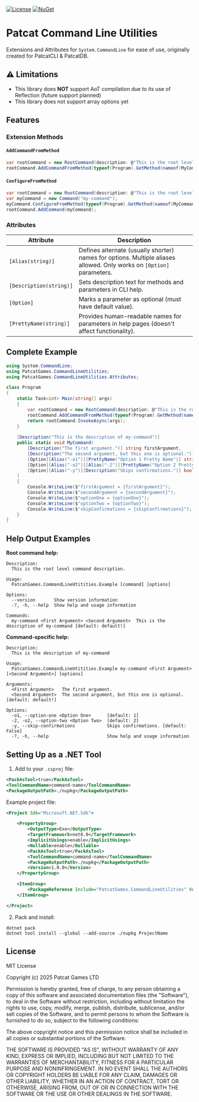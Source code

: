 [![License](https://img.shields.io/badge/License-MIT-green.svg)](LICENSE)
[![NuGet](https://img.shields.io/nuget/v/PatcatGames.CommandLineUtilities)](https://www.nuget.org/packages/PatcatGames.CommandLineUtilities)

# Patcat Command Line Utilities

Extensions and Attributes for `System.CommandLine` for ease of use, originally created for PatcatCLI & PatcatDB.

## ⚠️ Limitations

- This library does **NOT** support AoT compilation due to its use of Reflection (future support planned)
- This library does not support array options yet

## Features

### Extension Methods

#### `AddCommandFromMethod`

```csharp
var rootCommand = new RootCommand(description: @"This is the root level command description.");
rootCommand.AddCommandFromMethod(typeof(Program).GetMethod(nameof(MyCommand)));
```

#### `ConfigureFromMethod`

```csharp
var rootCommand = new RootCommand(description: @"This is the root level command description.");
var myCommand = new Command("my-command");
myCommand.ConfigureFromMethod(typeof(Program).GetMethod(nameof(MyCommand)));
rootCommand.AddCommand(myCommand);
```

### Attributes

| Attribute               | Description                                                                                                           |
|-------------------------|-----------------------------------------------------------------------------------------------------------------------|
| `[Alias(string)]`       | Defines alternate (usually shorter) names for options. Multiple aliases allowed. Only works on `[Option]` parameters. |
| `[Description(string)]` | Sets description text for methods and parameters in CLI help.                                                         |
| `[Option]`              | Marks a parameter as optional (must have default value).                                                              |
| `[PrettyName(string)]`  | Provides human-readable names for parameters in help pages (doesn't affect functionality).                            |

## Complete Example

```csharp
using System.CommandLine;
using PatcatGames.CommandLineUtilities;
using PatcatGames.CommandLineUtilities.Attributes;

class Program
{
    static Task<int> Main(string[] args)
    {
        var rootCommand = new RootCommand(description: @"This is the root level command description.");
        rootCommand.AddCommandFromMethod(typeof(Program).GetMethod(nameof(MyCommand)));
        return rootCommand.InvokeAsync(args);
    }
    
    [Description("This is the description of my-command")]
    public static void MyCommand(
        [Description("The first argument.")] string firstArgument,
        [Description("The second argument, but this one is optional.")] string secondArgument = "default!",
        [Option][Alias("-o1")][PrettyName("Option 1 Pretty Name")] string optionOne = "1",
        [Option][Alias("-o2")][Alias("-2")][PrettyName("Option 2 Pretty Name")] string optionTwo = "2",
        [Option][Alias("-y")][Description("Skips confirmations.")] bool skipConfirmations = false
    )
    {
        Console.WriteLine($"firstArgument = {firstArgument}");
        Console.WriteLine($"secondArgument = {secondArgument}");
        Console.WriteLine($"optionOne = {optionOne}");
        Console.WriteLine($"optionTwo = {optionTwo}");
        Console.WriteLine($"skipConfirmations = {skipConfirmations}");
    }
}
```

## Help Output Examples

**Root command help:**

```
Description:
  This is the root level command description.

Usage:
  PatcatGames.CommandLineUtitities.Example [command] [options]

Options:
  --version       Show version information
  -?, -h, --help  Show help and usage information

Commands:
  my-command <First Argument> <Second Argument>  This is the description of my-command [default: default!]
```

**Command-specific help:**

```
Description:
  This is the description of my-command

Usage:
  PatcatGames.CommandLineUtitities.Example my-command <First Argument> [<Second Argument>] [options]

Arguments:
  <First Argument>   The first argument.
  <Second Argument>  The second argument, but this one is optional. [default: default!]

Options:
  -o1, --option-one <Option One>      [default: 1]
  -2, -o2, --option-two <Option Two>  [default: 2]
  -y, --skip-confirmations            Skips confirmations. [default: False]
  -?, -h, --help                      Show help and usage information
```

## Setting Up as a .NET Tool

1. Add to your `.csproj` file:

```xml
<PackAsTool>true</PackAsTool>
<ToolCommandName>command-name</ToolCommandName>
<PackageOutputPath>./nupkg</PackageOutputPath>
```

Example project file:

```xml
<Project Sdk="Microsoft.NET.Sdk">

    <PropertyGroup>
        <OutputType>Exe</OutputType>
        <TargetFramework>net8.0</TargetFramework>
        <ImplicitUsings>enable</ImplicitUsings>
        <Nullable>enable</Nullable>
        <PackAsTool>true</PackAsTool>
        <ToolCommandName>command-name</ToolCommandName>
        <PackageOutputPath>./nupkg</PackageOutputPath>
        <Version>1.0.0</Version>
    </PropertyGroup>

    <ItemGroup>
        <PackageReference Include="PatcatGames.CommandLineUtilities" Version="1.0.3" />
    </ItemGroup>

</Project>
```

2. Pack and install:

```shell
dotnet pack
dotnet tool install --global --add-source ./nupkg ProjectName
```

## License

MIT License

Copyright (c) 2025 Patcat Games LTD

Permission is hereby granted, free of charge, to any person obtaining a copy
of this software and associated documentation files (the "Software"), to deal
in the Software without restriction, including without limitation the rights
to use, copy, modify, merge, publish, distribute, sublicense, and/or sell
copies of the Software, and to permit persons to whom the Software is
furnished to do so, subject to the following conditions:

The above copyright notice and this permission notice shall be included in all
copies or substantial portions of the Software.

THE SOFTWARE IS PROVIDED "AS IS", WITHOUT WARRANTY OF ANY KIND, EXPRESS OR
IMPLIED, INCLUDING BUT NOT LIMITED TO THE WARRANTIES OF MERCHANTABILITY,
FITNESS FOR A PARTICULAR PURPOSE AND NONINFRINGEMENT. IN NO EVENT SHALL THE
AUTHORS OR COPYRIGHT HOLDERS BE LIABLE FOR ANY CLAIM, DAMAGES OR OTHER
LIABILITY, WHETHER IN AN ACTION OF CONTRACT, TORT OR OTHERWISE, ARISING FROM,
OUT OF OR IN CONNECTION WITH THE SOFTWARE OR THE USE OR OTHER DEALINGS IN THE
SOFTWARE.